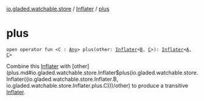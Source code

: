 [io.gladed.watchable.store](../index.md) / [Inflater](index.md) / [plus](./plus.md)

# plus

`open operator fun <C : `[`Any`](https://kotlinlang.org/api/latest/jvm/stdlib/kotlin/-any/index.html)`> plus(other: `[`Inflater`](index.md)`<`[`B`](index.md#B)`, `[`C`](plus.md#C)`>): `[`Inflater`](index.md)`<`[`A`](index.md#A)`, `[`C`](plus.md#C)`>`

Combine this [Inflater](index.md) with [other](plus.md#io.gladed.watchable.store.Inflater$plus(io.gladed.watchable.store.Inflater((io.gladed.watchable.store.Inflater.B, io.gladed.watchable.store.Inflater.plus.C)))/other) to produce a transitive [Inflater](index.md).

